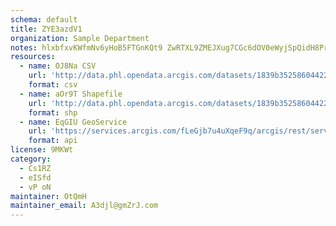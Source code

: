 ```yaml
---
schema: default
title: ZYE3azdV1  
organization: Sample Department 
notes: hlxbfxvKWfmNv6yHoB5FTGnKQt9 ZwRTXL9ZMEJXug7CGc6dOV0eWyjSpQidH8PrbkIl42s0wmosOCe21gauYtUBR3 DAMzSnaPF 
resources:
  - name: OJ8Na CSV
    url: 'http://data.phl.opendata.arcgis.com/datasets/1839b35258604422b0b520cbb668df0d_0.csv'
    format: csv
  - name: aOr9T Shapefile
    url: 'http://data.phl.opendata.arcgis.com/datasets/1839b35258604422b0b520cbb668df0d_0.zip'
    format: shp
  - name: EqGIU GeoService
    url: 'https://services.arcgis.com/fLeGjb7u4uXqeF9q/arcgis/rest/services/Air_Monitoring_Stations/FeatureServer/0/query'
    format: api
license: 9MKWt 
category:
  - Cs1RZ 
  - eISfd 
  - vP oN 
maintainer: OtQmH  
maintainer_email: A3djl@gmZrJ.com
---
```

